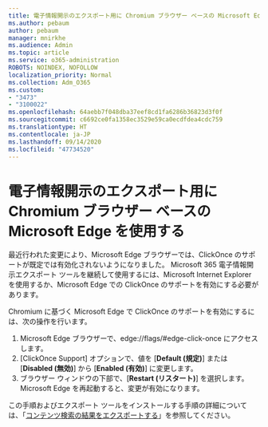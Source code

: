 ```yaml
---
title: 電子情報開示のエクスポート用に Chromium ブラウザー ベースの Microsoft Edge を使用する
ms.author: pebaum
author: pebaum
manager: mnirkhe
ms.audience: Admin
ms.topic: article
ms.service: o365-administration
ROBOTS: NOINDEX, NOFOLLOW
localization_priority: Normal
ms.collection: Adm_O365
ms.custom:
- "3473"
- "3100022"
ms.openlocfilehash: 64aebb7f048dba37eef8cd1fa6286b36823d3f0f
ms.sourcegitcommit: c6692ce0fa1358ec3529e59ca0ecdfdea4cdc759
ms.translationtype: HT
ms.contentlocale: ja-JP
ms.lasthandoff: 09/14/2020
ms.locfileid: "47734520"
---
```

# <a name="using-microsoft-edge-based-on-chromium-browsers-for-ediscovery-export"></a>電子情報開示のエクスポート用に Chromium ブラウザー ベースの Microsoft Edge を使用する

最近行われた変更により、Microsoft Edge ブラウザーでは、ClickOnce のサポートが既定では有効化されないようになりました。 Microsoft 365 電子情報開示エクスポート ツールを継続して使用するには、Microsoft Internet Explorer を使用するか、Microsoft Edge での ClickOnce のサポートを有効にする必要があります。 

Chromium に基づく Microsoft Edge で ClickOnce のサポートを有効にするには、次の操作を行います。 
1. Microsoft Edge ブラウザーで、edge://flags/#edge-click-once にアクセスします。
2. [ClickOnce Support] オプションで、値を [**Default (規定)**] または [**Disabled (無効)**] から [**Enabled (有効)**] に変更します。 
3. ブラウザー ウィンドウの下部で、[**Restart (リスタート)**] を選択します。 <br>
 Microsoft Edge を再起動すると、変更が有効になります。 

この手順およびエクスポート ツールをインストールする手順の詳細については、「[コンテンツ検索の結果をエクスポートする](https://docs.microsoft.com/microsoft-365/compliance/export-search-results)」を参照してください。